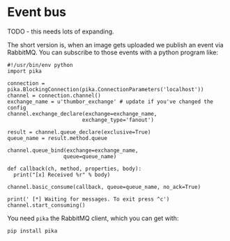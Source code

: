 # Event bus

TODO - this needs lots of expanding.

The short version is, when an image gets uploaded we publish an event via RabbitMQ.
You can subscribe to those events with a python program like:

    #!/usr/bin/env python
    import pika

    connection = pika.BlockingConnection(pika.ConnectionParameters('localhost'))
    channel = connection.channel()
    exchange_name = u'thumbor_exchange' # update if you've changed the config
    channel.exchange_declare(exchange=exchange_name,
                            exchange_type='fanout')

    result = channel.queue_declare(exclusive=True)
    queue_name = result.method.queue

    channel.queue_bind(exchange=exchange_name,
                      queue=queue_name)

    def callback(ch, method, properties, body):
      print("[x] Received %r" % body)

    channel.basic_consume(callback, queue=queue_name, no_ack=True)

    print(' [*] Waiting for messages. To exit press ^c')
    channel.start_consuming()

You need `pika` the RabbitMQ client, which you can get with:

    pip install pika
